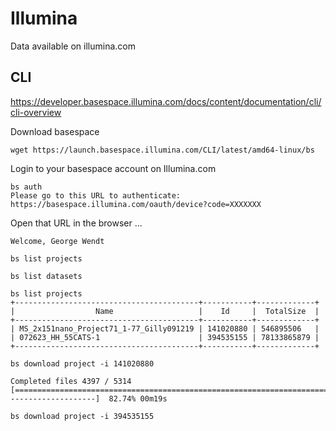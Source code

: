 
#	Illumina


Data available on illumina.com


##	CLI


https://developer.basespace.illumina.com/docs/content/documentation/cli/cli-overview


Download basespace


```
wget https://launch.basespace.illumina.com/CLI/latest/amd64-linux/bs
```

Login to your basespace account on Illumina.com


```
bs auth
Please go to this URL to authenticate:  https://basespace.illumina.com/oauth/device?code=XXXXXXX
```

Open that URL in the browser ...


```
Welcome, George Wendt

bs list projects
```

```
bs list datasets
```




```
bs list projects
+-----------------------------------------+-----------+-------------+
|                  Name                   |    Id     |  TotalSize  |
+-----------------------------------------+-----------+-------------+
| MS_2x151nano_Project71_1-77_Gilly091219 | 141020880 | 546895506   |
| 072623_HH_55CATS-1                      | 394535155 | 78133865879 |
+-----------------------------------------+-----------+-------------+
```



```
bs download project -i 141020880

Completed files 4397 / 5314 [================================================================================================>--------------------]  82.74% 00m19s
```







```
bs download project -i 394535155
```








